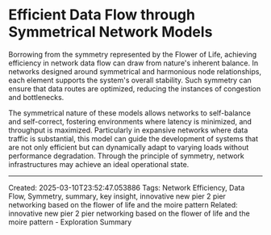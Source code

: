 # Efficient Data Flow through Symmetrical Network Models

Borrowing from the symmetry represented by the Flower of Life, achieving efficiency in network data flow can draw from nature's inherent balance. In networks designed around symmetrical and harmonious node relationships, each element supports the system's overall stability. Such symmetry can ensure that data routes are optimized, reducing the instances of congestion and bottlenecks.

The symmetrical nature of these models allows networks to self-balance and self-correct, fostering environments where latency is minimized, and throughput is maximized. Particularly in expansive networks where data traffic is substantial, this model can guide the development of systems that are not only efficient but can dynamically adapt to varying loads without performance degradation. Through the principle of symmetry, network infrastructures may achieve an ideal operational state.

---
Created: 2025-03-10T23:52:47.053886
Tags: Network Efficiency, Data Flow, Symmetry, summary, key insight, innovative new pier 2 pier networking based on the flower of life and the moire pattern
Related: innovative new pier 2 pier networking based on the flower of life and the moire pattern - Exploration Summary
